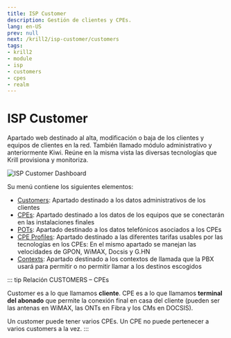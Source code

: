 ```yaml
---
title: ISP Customer
description: Gestión de clientes y CPEs.
lang: en-US
prev: null
next: /krill2/isp-customer/customers
tags:
- krill2
- module
- isp
- customers
- cpes
- realm
---
```

# ISP Customer

Apartado web destinado al alta, modificación o baja de los clientes y equipos de clientes en la red. También llamado módulo administrativo y anteriormente Kiwi. Reúne en la misma vista las diversas tecnologías que Krill provisiona y monitoriza. 

![ISP Customer Dashboard](@images/krill2/isp-customer/0001.png)

Su menú contiene los siguientes elementos:

- [Customers](/krill2/isp-customer/customers): Apartado destinado a los datos administrativos de los clientes
- [CPEs](/krill2/isp-customer/cpes): Apartado destinado a los datos de los equipos que se conectarán en las instalaciones finales
- [POTs](/krill2/isp-customer/potses): Apartado destinado a los datos telefónicos asociados a los CPEs
- [CPE Profiles](/krill2/isp-customer/cpe-profiles): Apartado destinado a las diferentes tarifas usables por las tecnologías en los CPEs: En el mismo apartado se manejan las velocidades de GPON, WiMAX, Docsis y G.HN
- [Contexts](/krill2/isp-customer/contexts): Apartado destinado a los contextos de llamada que la PBX usará para permitir o no permitir llamar a los destinos escogidos

::: tip Relación CUSTOMERS – CPEs

Customer es a lo que llamamos **cliente**. CPE es a lo que llamamos **terminal del abonado** que permite  la  conexión  final  en  casa  del  cliente  (pueden  ser  las  antenas  en  WiMAX,  las  ONTs  en Fibra y los CMs en DOCSIS).

Un  customer  puede  tener  varios  CPEs. Un CPE no puede pertenecer a varios customers a la vez.
:::

